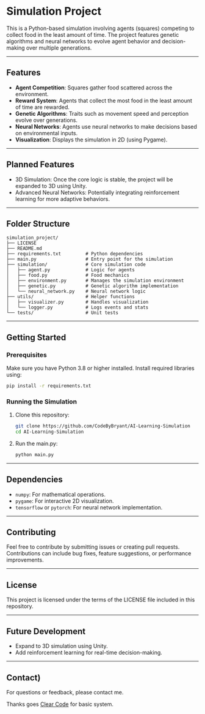 # Simulation Project

This is a Python-based simulation involving agents (squares) competing to collect food in the least amount of time. The project features genetic algorithms and neural networks to evolve agent behavior and decision-making over multiple generations.

---

## **Features**

- **Agent Competition**: Squares gather food scattered across the environment.
- **Reward System**: Agents that collect the most food in the least amount of time are rewarded.
- **Genetic Algorithms**: Traits such as movement speed and perception evolve over generations.
- **Neural Networks**: Agents use neural networks to make decisions based on environmental inputs.
- **Visualization**: Displays the simulation in 2D (using Pygame).

---

## **Planned Features**

- 3D Simulation: Once the core logic is stable, the project will be expanded to 3D using Unity.
- Advanced Neural Networks: Potentially integrating reinforcement learning for more adaptive behaviors.

---

## **Folder Structure**

```plaintext
simulation_project/
├── LICENSE
├── README.md
├── requirements.txt         # Python dependencies
├── main.py                  # Entry point for the simulation
├── simulation/              # Core simulation code
│   ├── agent.py             # Logic for agents
│   ├── food.py              # Food mechanics
│   ├── environment.py       # Manages the simulation environment
│   ├── genetic.py           # Genetic algorithm implementation
│   └── neural_network.py    # Neural network logic
├── utils/                   # Helper functions
│   ├── visualizer.py        # Handles visualization
│   └── logger.py            # Logs events and stats
└── tests/                   # Unit tests
```

---

## **Getting Started**

### **Prerequisites**

Make sure you have Python 3.8 or higher installed. Install required libraries using:

```bash
pip install -r requirements.txt
```

### **Running the Simulation**

1. Clone this repository:
   ```bash
   git clone https://github.com/CodeByBryant/AI-Learning-Simulation
   cd AI-Learning-Simulation
   ```
2. Run the main.py:
   ```bash
   python main.py
   ```

---

## **Dependencies**

- `numpy`: For mathematical operations.
- `pygame`: For interactive 2D visualization.
- `tensorflow` or `pytorch`: For neural network implementation.

---

## **Contributing**

Feel free to contribute by submitting issues or creating pull requests. Contributions can include bug fixes, feature suggestions, or performance improvements.

---

## **License**

This project is licensed under the terms of the LICENSE file included in this repository.

---

## **Future Development**

- Expand to 3D simulation using Unity.
- Add reinforcement learning for real-time decision-making.

---

## **Contact)**

For questions or feedback, please contact me.

Thanks goes [Clear Code](https://github.com/clear-code-projects) for basic system.
